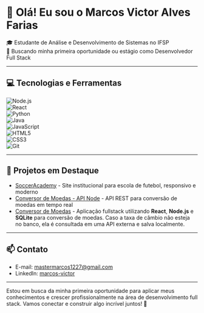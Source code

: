 # 👋 Olá! Eu sou o Marcos Victor Alves Farias

🎓 Estudante de Análise e Desenvolvimento de Sistemas no IFSP  
🚀 Buscando minha primeira oportunidade ou estágio como Desenvolvedor Full Stack  

---

## 💻 Tecnologias e Ferramentas

![Node.js](https://img.shields.io/badge/Node.js-339933?style=for-the-badge&logo=node-dot-js&logoColor=white)  
![React](https://img.shields.io/badge/React-61DAFB?style=for-the-badge&logo=react&logoColor=black)  
![Python](https://img.shields.io/badge/Python-3776AB?style=for-the-badge&logo=python&logoColor=white)  
![Java](https://img.shields.io/badge/Java-ED8B00?style=for-the-badge&logo=openjdk&logoColor=white)  
![JavaScript](https://img.shields.io/badge/JavaScript-F7DF1E?style=for-the-badge&logo=javascript&logoColor=black)  
![HTML5](https://img.shields.io/badge/HTML5-E34F26?style=for-the-badge&logo=html5&logoColor=white)  
![CSS3](https://img.shields.io/badge/CSS3-1572B6?style=for-the-badge&logo=css3&logoColor=white)  
![Git](https://img.shields.io/badge/Git-F05032?style=for-the-badge&logo=git&logoColor=white)  

---

## 🚀 Projetos em Destaque

- [SoccerAcademy](https://github.com/markinifsp/SoccerAcademy) - Site institucional para escola de futebol, responsivo e moderno  
- [Conversor de Moedas - API Node](https://github.com/markinifsp/Conversor-de-Moedas-NODE-API) - API REST para conversão de moedas em tempo real
- [Conversor de Moedas](https://github.com/markinifsp/Conversor-de-Moedas) - Aplicação fullstack utilizando **React**, **Node.js** e **SQLite** para conversão de moedas. Caso a taxa de câmbio não esteja no banco, ela é consultada em uma API externa e salva localmente. 

---

## 📫 Contato

- E-mail: mastermarcos1227@gmail.com  
- LinkedIn: [marcos-victor](https://www.linkedin.com/in/marcos-victor-alves-farias-6aa328218/?trk=opento_sprofile_topcard)  

---

Estou em busca da minha primeira oportunidade para aplicar meus conhecimentos e crescer profissionalmente na área de desenvolvimento full stack. Vamos conectar e construir algo incrível juntos! 🚀
